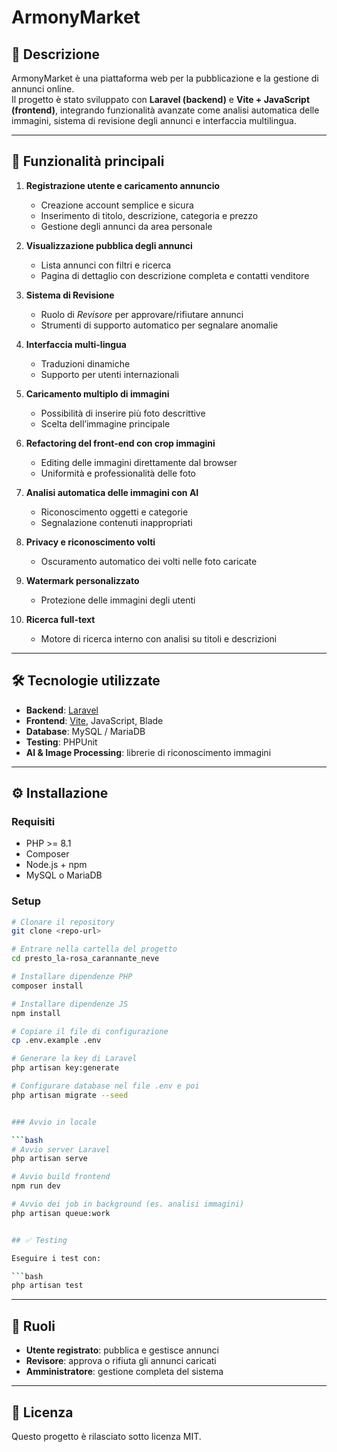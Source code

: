 # ArmonyMarket 

## 📌 Descrizione  
ArmonyMarket è una piattaforma web per la pubblicazione e la gestione di annunci online.  
Il progetto è stato sviluppato con **Laravel (backend)** e **Vite + JavaScript (frontend)**, integrando funzionalità avanzate come analisi automatica delle immagini, sistema di revisione degli annunci e interfaccia multilingua.  

---

## 🚀 Funzionalità principali  

1. **Registrazione utente e caricamento annuncio**  
   - Creazione account semplice e sicura  
   - Inserimento di titolo, descrizione, categoria e prezzo  
   - Gestione degli annunci da area personale  

2. **Visualizzazione pubblica degli annunci**  
   - Lista annunci con filtri e ricerca  
   - Pagina di dettaglio con descrizione completa e contatti venditore  

3. **Sistema di Revisione**  
   - Ruolo di *Revisore* per approvare/rifiutare annunci  
   - Strumenti di supporto automatico per segnalare anomalie  

4. **Interfaccia multi-lingua**  
   - Traduzioni dinamiche  
   - Supporto per utenti internazionali  

5. **Caricamento multiplo di immagini**  
   - Possibilità di inserire più foto descrittive  
   - Scelta dell’immagine principale  

6. **Refactoring del front-end con crop immagini**  
   - Editing delle immagini direttamente dal browser  
   - Uniformità e professionalità delle foto  

7. **Analisi automatica delle immagini con AI**  
   - Riconoscimento oggetti e categorie  
   - Segnalazione contenuti inappropriati  

8. **Privacy e riconoscimento volti**  
   - Oscuramento automatico dei volti nelle foto caricate  

9. **Watermark personalizzato**  
   - Protezione delle immagini degli utenti  

10. **Ricerca full-text**  
    - Motore di ricerca interno con analisi su titoli e descrizioni  

---

## 🛠️ Tecnologie utilizzate  

- **Backend**: [Laravel](https://laravel.com/)  
- **Frontend**: [Vite](https://vitejs.dev/), JavaScript, Blade  
- **Database**: MySQL / MariaDB  
- **Testing**: PHPUnit  
- **AI & Image Processing**: librerie di riconoscimento immagini  

---

## ⚙️ Installazione  

### Requisiti  
- PHP >= 8.1  
- Composer  
- Node.js + npm  
- MySQL o MariaDB  

### Setup  

```bash
# Clonare il repository
git clone <repo-url>

# Entrare nella cartella del progetto
cd presto_la-rosa_carannante_neve

# Installare dipendenze PHP
composer install

# Installare dipendenze JS
npm install

# Copiare il file di configurazione
cp .env.example .env

# Generare la key di Laravel
php artisan key:generate

# Configurare database nel file .env e poi
php artisan migrate --seed


### Avvio in locale  

```bash
# Avvio server Laravel
php artisan serve

# Avvio build frontend
npm run dev

# Avvio dei job in background (es. analisi immagini)
php artisan queue:work


## ✅ Testing  

Eseguire i test con:  

```bash
php artisan test
```

---

## 👥 Ruoli  

- **Utente registrato**: pubblica e gestisce annunci  
- **Revisore**: approva o rifiuta gli annunci caricati  
- **Amministratore**: gestione completa del sistema  

---

## 📄 Licenza  
Questo progetto è rilasciato sotto licenza MIT.  
